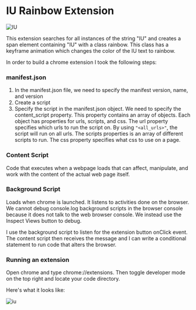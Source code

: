 # IU Rainbow Extension
![IU](https://media.giphy.com/media/UkYA557fdMYTe/giphy.gif)

This extension searches for all instances of the string "IU" and creates a span element containing "IU" with a class rainbow. This class has a keyframe animation which changes the color of the IU text to rainbow.




In order to build a chrome extension I took the following steps:
### manifest.json
1. In the manifest.json file, we need to specify the manifest version, name, and version
2. Create a script
3. Specify the script in the manifest.json object. We need to specify the content_script property. This property contains an array of objects. Each object has properties for urls, scripts, and css. The url property specifies which urls to run the script on. By using `"<all_urls>"`, the script will run on all urls. The scripts properties is an array of different scripts to run. The css property specifies what css to use on a page.

### Content Script
Code that executes when a webpage loads that can affect, manipulate, and work with the content of the actual web page itself.

### Background Script
Loads when chrome is launched. It listens to activities done on the browser. We cannot debug console.log background scripts in the browser console because it does not talk to the web browser console. We instead use the Inspect Views button to debug.

I use the background script to listen for the extension button onClick event. The content script then receives the message and I can write a conditional statement to run code that alters the browser.


### Running an extension
Open chrome and type chrome://extensions. Then toggle developer mode on the top right and locate your code directory.


Here's what it looks like:

![iu](https://github.com/andreidimaano/IURainbowExtension/blob/main/726abc2c8dbc710b96ad511cc7477ade.gif)
